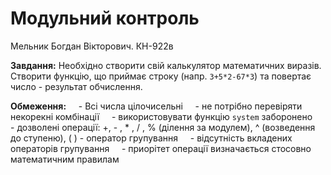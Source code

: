 # Модульний контроль
Мельник Богдан Вікторович. КН-922в

**Завдання:** Необхідно створити свій калькулятор математичних виразів. Створити функцію, що приймає строку (напр. `3+5*2-67*3`) та повертає число - результат обчислення.

**Обмеження:**
    - Всі числа цілочисельні
    - не потрібно перевіряти некорекні комбінації
    - використовувати функцію `system` заборонено
    - дозволені операції: +, - , * , / , % (ділення за модулем), ^ (возведення до ступеню), ( ) - оператор групування
    - відсутність вкладених операторів групування
    - приорітет операції визначається стосовно математичним правилам



